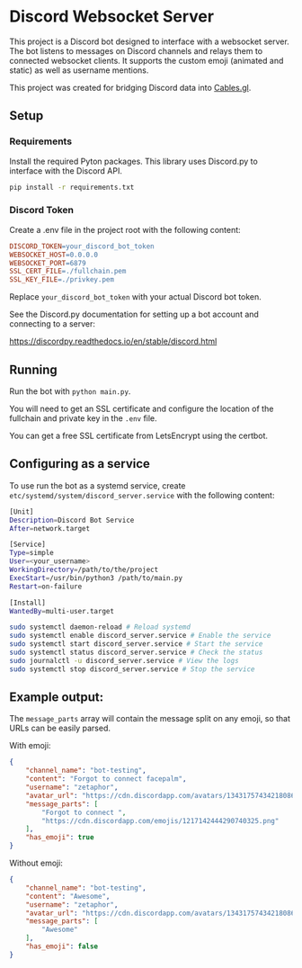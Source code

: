 # Discord Websocket Server

This project is a Discord bot designed to interface with a websocket server. The bot listens to messages on Discord channels and relays them to connected websocket clients. It supports the custom emoji (animated and static) as well as username mentions.

This project was created for bridging Discord data into [Cables.gl](https://cables.gl).

## Setup

### Requirements

Install the required Pyton packages. This library uses Discord.py to interface with the Discord API.

```bash
pip install -r requirements.txt
```

### Discord Token

Create a .env file in the project root with the following content:

```makefile
DISCORD_TOKEN=your_discord_bot_token
WEBSOCKET_HOST=0.0.0.0
WEBSOCKET_PORT=6879
SSL_CERT_FILE=./fullchain.pem
SSL_KEY_FILE=./privkey.pem
```

Replace `your_discord_bot_token` with your actual Discord bot token.

See the Discord.py documentation for setting up a bot account and connecting to a server:

https://discordpy.readthedocs.io/en/stable/discord.html

## Running

Run the bot with `python main.py`.

You will need to get an SSL certificate and configure the location of the fullchain and private key in the `.env` file.

You can get a free SSL certificate from LetsEncrypt using the certbot.

## Configuring as a service

To use run the bot as a systemd service, create `etc/systemd/system/discord_server.service` with the following content:

```bash
[Unit]
Description=Discord Bot Service
After=network.target

[Service]
Type=simple
User=<your_username>
WorkingDirectory=/path/to/the/project
ExecStart=/usr/bin/python3 /path/to/main.py
Restart=on-failure

[Install]
WantedBy=multi-user.target
```

```bash
sudo systemctl daemon-reload # Reload systemd
sudo systemctl enable discord_server.service # Enable the service
sudo systemctl start discord_server.service # Start the service
sudo systemctl status discord_server.service # Check the status
sudo journalctl -u discord_server.service # View the logs
sudo systemctl stop discord_server.service # Stop the service
```

## Example output:

The `message_parts` array will contain the message split on any emoji, so that URLs can be easily parsed.

With emoji:

```json
{
    "channel_name": "bot-testing",
    "content": "Forgot to connect facepalm",
    "username": "zetaphor",
    "avatar_url": "https://cdn.discordapp.com/avatars/134317574342180864/dd1c8320d2dc84c52f36e6d913bedcec.png?size=1024",
    "message_parts": [
        "Forgot to connect ",
        "https://cdn.discordapp.com/emojis/1217142444290740325.png"
    ],
    "has_emoji": true
}
```

Without emoji:

```json
{
    "channel_name": "bot-testing",
    "content": "Awesome",
    "username": "zetaphor",
    "avatar_url": "https://cdn.discordapp.com/avatars/134317574342180864/dd1c8320d2dc84c52f36e6d913bedcec.png?size=1024",
    "message_parts": [
        "Awesome"
    ],
    "has_emoji": false
}
```